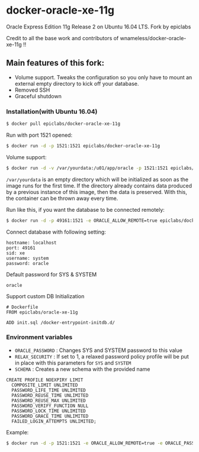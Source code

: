 docker-oracle-xe-11g
============================
Oracle Express Edition 11g Release 2 on Ubuntu 16.04 LTS. Fork by epiclabs

Credit to all the base work and contributors of wnameless/docker-oracle-xe-11g !!

## Main features of this fork:

* Volume support. Tweaks the configuration so you only have to mount an external empty directory to kick off your database.
* Removed SSH
* Graceful shutdown

### Installation(with Ubuntu 16.04)

```bash 
$ docker pull epiclabs/docker-oracle-xe-11g
```

Run with port 1521 opened:
```bash
$ docker run -d -p 1521:1521 epiclabs/docker-oracle-xe-11g
```

Volume support:

```bash
$ docker run -d -v /var/yourdata:/u01/app/oracle -p 1521:1521 epiclabs/docker-oracle-xe-11g
```

`/var/yourdata` is an empty directory which will be initialized as soon as the image runs for the first time. If the directory already contains data produced by a previous instance of this image, then the data is preserved. With this, the container can be thrown away every time.


Run like this, if you want the database to be connected remotely:

```bash
$ docker run -d -p 49161:1521 -e ORACLE_ALLOW_REMOTE=true epiclabs/docker-oracle-xe-11g
```

Connect database with following setting:
```
hostname: localhost
port: 49161
sid: xe
username: system
password: oracle
```

Default password for SYS & SYSTEM
```
oracle
```

Support custom DB Initialization
```
# Dockerfile
FROM epiclabs/oracle-xe-11g

ADD init.sql /docker-entrypoint-initdb.d/
```

### Environment variables

* `ORACLE_PASSWORD` : Changes SYS and SYSTEM password to this value
* `RELAX_SECURITY` : If set to 1, a relaxed password policy profile will be put in place with this parameters for `SYS` and `SYSTEM`
* `SCHEMA` : Creates a new schema with the provided name

```
CREATE PROFILE NOEXPIRY LIMIT
  COMPOSITE_LIMIT UNLIMITED
  PASSWORD_LIFE_TIME UNLIMITED
  PASSWORD_REUSE_TIME UNLIMITED
  PASSWORD_REUSE_MAX UNLIMITED
  PASSWORD_VERIFY_FUNCTION NULL
  PASSWORD_LOCK_TIME UNLIMITED
  PASSWORD_GRACE_TIME UNLIMITED
  FAILED_LOGIN_ATTEMPTS UNLIMITED;
```

Example:

```bash
$ docker run -d -p 1521:1521 -e ORACLE_ALLOW_REMOTE=true -e ORACLE_PASSWORD=testpassword -e RELAX_SECURITY=1 -e SCHEMA=my_schema_name epiclabs/docker-oracle-xe-11g
```

